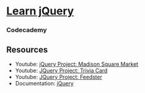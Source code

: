 # [Learn jQuery](https://www.codecademy.com/learn/learn-jquery)
### Codecademy

## Resources
* Youtube: [jQuery Project: Madison Square Market](https://www.youtube.com/watch?v=Fj2j643chAw)
* Youtube: [JQuery Project: Trivia Card](https://www.youtube.com/watch?v=-T_T4NRwrWQ)
* Youtube: [JQuery Project: Feedster](https://www.youtube.com/watch?v=6qIEyC23PSM)
* Documentation: [jQuery](https://api.jquery.com/fadetoggle/)